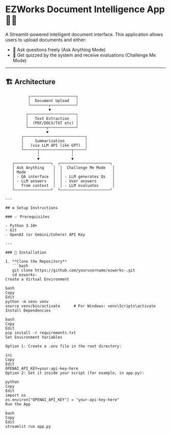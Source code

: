 # EZWorks Document Intelligence App 📄🤖

A Streamlit-powered intelligent document interface. This application allows users to upload documents and either:

- 🧠 Ask questions freely (Ask Anything Mode)
- 🎯 Get quizzed by the system and receive evaluations (Challenge Me Mode)

---

## 🏗 Architecture

```text
          ┌────────────────────┐
          │  Document Upload   │
          └────────┬───────────┘
                   ▼
         ┌─────────────────────┐
         │   Text Extraction   │
         │  (PDF/DOCX/TXT etc) │
         └────────┬────────────┘
                  ▼
       ┌───────────────────────────┐
       │     Summarization         │
       │   (via LLM API like GPT)  │
       └──────┬──────────────┬─────┘
              │              │
              ▼              ▼
   ┌────────────────┐  ┌──────────────────────┐
   │ Ask Anything    │  │  Challenge Me Mode   │
   │ Mode            │  │                      │
   │ - QA interface  │  │ - LLM generates Qs   │
   │ - LLM answers   │  │ - User answers       │
   │   from context  │  │ - LLM evaluates      │
   └────────────────┘  └──────────────────────┘

---

## ⚙️ Setup Instructions

### ✅ Prerequisites

- Python 3.10+
- Git
- OpenAI (or Gemini/Cohere) API Key

---

### 🔧 Installation

1. **Clone the Repository**
   ```bash
   git clone https://github.com/yourusername/ezworks-.git
   cd ezworks-
Create a Virtual Environment

bash
Copy
Edit
python -m venv venv
source venv/bin/activate      # For Windows: venv\Scripts\activate
Install Dependencies

bash
Copy
Edit
pip install -r requirements.txt
Set Environment Variables

Option 1: Create a .env file in the root directory:

ini
Copy
Edit
OPENAI_API_KEY=your-api-key-here
Option 2: Set it inside your script (for example, in app.py):

python
Copy
Edit
import os
os.environ["OPENAI_API_KEY"] = "your-api-key-here"
Run the App

bash
Copy
Edit
streamlit run app.py
